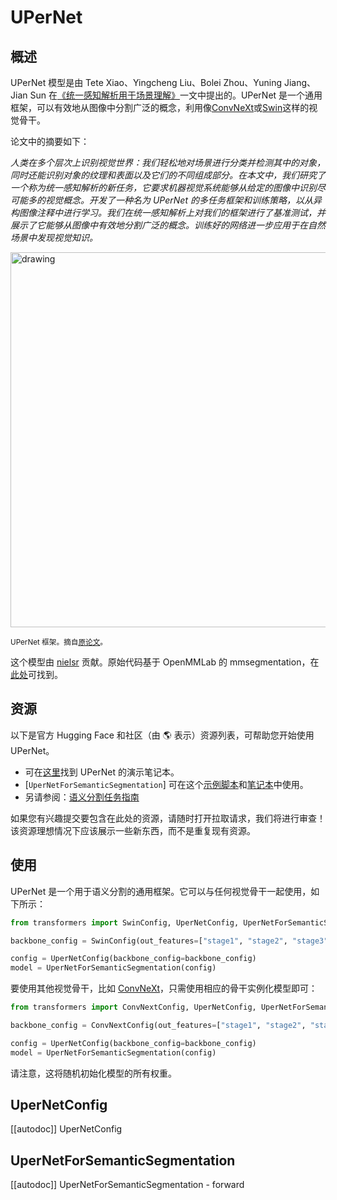 <!--
版权所有 © 2022 HuggingFace 团队。保留所有权利。

根据 Apache 许可证第 2.0 版（“许可证”），您只有在符合许可证的情况下才能使用此文件。您可以在下方链接中获取许可证的副本。

http://www.apache.org/licenses/LICENSE-2.0

除非适用法律要求或书面同意，本许可证下的软件是基于“按现状”分发的，不附带任何明示或暗示的担保或条件。详细了解许可证中规定的特定权限和限制。

⚠️ 请注意，此文件是 Markdown 格式，但包含针对我们文档构建器（类似于 MDX）的特殊语法，可能无法在您的 Markdown 查看器中正确显示。

-->

# UPerNet

## 概述

UPerNet 模型是由 Tete Xiao、Yingcheng Liu、Bolei Zhou、Yuning Jiang、Jian Sun 在[《统一感知解析用于场景理解》](https://arxiv.org/abs/1807.10221)一文中提出的。UPerNet 是一个通用框架，可以有效地从图像中分割广泛的概念，利用像[ConvNeXt](convnext)或[Swin](swin)这样的视觉骨干。

论文中的摘要如下：

*人类在多个层次上识别视觉世界：我们轻松地对场景进行分类并检测其中的对象，同时还能识别对象的纹理和表面以及它们的不同组成部分。在本文中，我们研究了一个称为统一感知解析的新任务，它要求机器视觉系统能够从给定的图像中识别尽可能多的视觉概念。开发了一种名为 UPerNet 的多任务框架和训练策略，以从异构图像注释中进行学习。我们在统一感知解析上对我们的框架进行了基准测试，并展示了它能够从图像中有效地分割广泛的概念。训练好的网络进一步应用于在自然场景中发现视觉知识。*

<img src="https://huggingface.co/datasets/huggingface/documentation-images/resolve/main/transformers/model_doc/upernet_architecture.jpg"
alt="drawing" width="600"/>

<small> UPerNet 框架。摘自<a href="https://arxiv.org/abs/1807.10221">原论文</a>。 </small>

这个模型由 [nielsr](https://huggingface.co/nielsr) 贡献。原始代码基于 OpenMMLab 的 mmsegmentation，在[此处](https://github.com/open-mmlab/mmsegmentation/blob/master/mmseg/models/decode_heads/uper_head.py)可找到。

## 资源

以下是官方 Hugging Face 和社区（由 🌎 表示）资源列表，可帮助您开始使用 UPerNet。

- 可在[这里](https://github.com/NielsRogge/Transformers-Tutorials/tree/master/UPerNet)找到 UPerNet 的演示笔记本。
- [`UperNetForSemanticSegmentation`] 可在这个[示例脚本](https://github.com/huggingface/transformers/tree/main/examples/pytorch/semantic-segmentation)和[笔记本](https://colab.research.google.com/github/huggingface/notebooks/blob/main/examples/semantic_segmentation.ipynb)中使用。
- 另请参阅：[语义分割任务指南](../tasks/semantic_segmentation)

如果您有兴趣提交要包含在此处的资源，请随时打开拉取请求，我们将进行审查！该资源理想情况下应该展示一些新东西，而不是重复现有资源。

## 使用

UPerNet 是一个用于语义分割的通用框架。它可以与任何视觉骨干一起使用，如下所示：

```py
from transformers import SwinConfig, UperNetConfig, UperNetForSemanticSegmentation

backbone_config = SwinConfig(out_features=["stage1", "stage2", "stage3", "stage4"])

config = UperNetConfig(backbone_config=backbone_config)
model = UperNetForSemanticSegmentation(config)
```

要使用其他视觉骨干，比如 [ConvNeXt](convnext)，只需使用相应的骨干实例化模型即可：

```py
from transformers import ConvNextConfig, UperNetConfig, UperNetForSemanticSegmentation

backbone_config = ConvNextConfig(out_features=["stage1", "stage2", "stage3", "stage4"])

config = UperNetConfig(backbone_config=backbone_config)
model = UperNetForSemanticSegmentation(config)
```

请注意，这将随机初始化模型的所有权重。

## UperNetConfig

[[autodoc]] UperNetConfig

## UperNetForSemanticSegmentation

[[autodoc]] UperNetForSemanticSegmentation
    - forward
